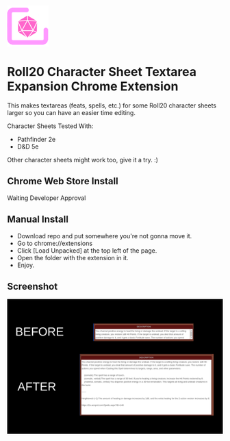 ![Picture](icon96.png)

# Roll20 Character Sheet Textarea Expansion Chrome Extension

This makes textareas (feats, spells, etc.) for some Roll20 character sheets larger so you can have an easier time editing.

Character Sheets Tested With:
- Pathfinder 2e
- D&D 5e

Other character sheets might work too, give it a try. :)

## Chrome Web Store Install

Waiting Developer Approval

## Manual Install

- Download repo and put somewhere you're not gonna move it.
- Go to chrome://extensions
- Click [Load Unpacked] at the top left of the page.
- Open the folder with the extension in it.
- Enjoy.

## Screenshot
![Picture](screenshot.png)
